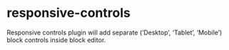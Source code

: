 # responsive-controls
Responsive controls plugin will add separate (‘Desktop’, ‘Tablet’, ‘Mobile’) block controls inside block editor.
